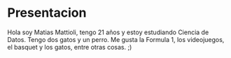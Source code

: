 # Presentacion

Hola soy Matias Mattioli, tengo 21 años y estoy estudiando Ciencia de Datos. 
Tengo dos gatos y un perro.
Me gusta la Formula 1, los videojuegos, el basquet y los gatos, entre otras cosas. ;)

